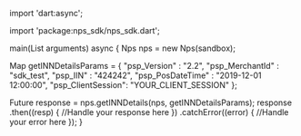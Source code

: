 import 'dart:async';

import 'package:nps_sdk/nps_sdk.dart';

main(List<String> arguments) async {
  Nps nps = new Nps(sandbox);

  Map getINNDetailsParams = {
        "psp_Version" : "2.2",
        "psp_MerchantId" : "sdk_test",
        "psp_IIN" : "424242",
        "psp_PosDateTime" : "2019-12-01 12:00:00",
        "psp_ClientSession": "YOUR_CLIENT_SESSION"
    };

  Future response = nps.getINNDetails(nps, getINNDetailsParams);
  response
    .then((resp) {
      //Handle your response here
    })
    .catchError((error) {
      //Handle your error here
    });
}